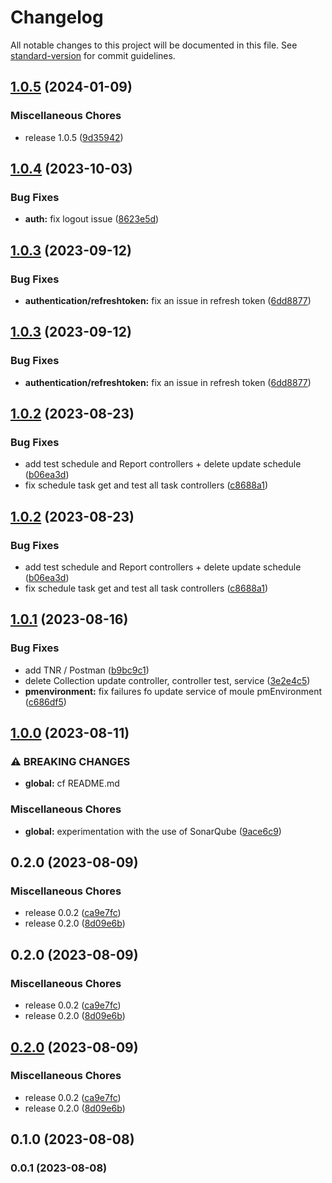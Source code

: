 # Changelog

All notable changes to this project will be documented in this file. See [standard-version](https://github.com/conventional-changelog/standard-version) for commit guidelines.

## [1.0.5](https://github.com/DominiqueBertrand/cloud-testing-agent/compare/v1.0.4...v1.0.5) (2024-01-09)


### Miscellaneous Chores

* release 1.0.5 ([9d35942](https://github.com/DominiqueBertrand/cloud-testing-agent/commit/9d35942b3c66b9b1c695b17eb759217c1a9ba9a6))

## [1.0.4](https://github.com/DominiqueBertrand/coog-cloud-agent/compare/v1.0.3...v1.0.4) (2023-10-03)


### Bug Fixes

* **auth:** fix logout issue ([8623e5d](https://github.com/DominiqueBertrand/coog-cloud-agent/commit/8623e5ddc2d7be37b96fb9a3735017ef794f11b7))

## [1.0.3](https://github.com/DominiqueBertrand/coog-cloud-agent/compare/v1.0.2...v1.0.3) (2023-09-12)


### Bug Fixes

* **authentication/refreshtoken:** fix an issue in refresh token ([6dd8877](https://github.com/DominiqueBertrand/coog-cloud-agent/commit/6dd88772132d47e08d314b1134cd16b9faeb5fed))

## [1.0.3](https://github.com/DominiqueBertrand/coog-cloud-agent/compare/v1.0.2...v1.0.3) (2023-09-12)


### Bug Fixes

* **authentication/refreshtoken:** fix an issue in refresh token ([6dd8877](https://github.com/DominiqueBertrand/coog-cloud-agent/commit/6dd88772132d47e08d314b1134cd16b9faeb5fed))

## [1.0.2](https://github.com/DominiqueBertrand/coog-cloud-agent/compare/v1.0.1...v1.0.2) (2023-08-23)


### Bug Fixes

* add test schedule and Report controllers + delete update schedule ([b06ea3d](https://github.com/DominiqueBertrand/coog-cloud-agent/commit/b06ea3d79953d2ba625e5d7abbaca845c80a4608))
* fix schedule task get and test all task controllers ([c8688a1](https://github.com/DominiqueBertrand/coog-cloud-agent/commit/c8688a10e77030290a47e2e85a699efb601b234c))

## [1.0.2](https://github.com/DominiqueBertrand/coog-cloud-agent/compare/v1.0.1...v1.0.2) (2023-08-23)


### Bug Fixes

* add test schedule and Report controllers + delete update schedule ([b06ea3d](https://github.com/DominiqueBertrand/coog-cloud-agent/commit/b06ea3d79953d2ba625e5d7abbaca845c80a4608))
* fix schedule task get and test all task controllers ([c8688a1](https://github.com/DominiqueBertrand/coog-cloud-agent/commit/c8688a10e77030290a47e2e85a699efb601b234c))

## [1.0.1](https://github.com/DominiqueBertrand/coog-cloud-agent/compare/v1.0.0...v1.0.1) (2023-08-16)


### Bug Fixes

* add TNR / Postman ([b9bc9c1](https://github.com/DominiqueBertrand/coog-cloud-agent/commit/b9bc9c105635cbad98083e1d50e8301c2cb1f5a3))
* delete Collection update controller, controller test, service ([3e2e4c5](https://github.com/DominiqueBertrand/coog-cloud-agent/commit/3e2e4c5be197b7efb351538facfbb74540e3e08b))
* **pmenvironment:** fix failures fo update service of moule pmEnvironment ([c686df5](https://github.com/DominiqueBertrand/coog-cloud-agent/commit/c686df5f499a1c546d25b6fc129cdd4604a6f3c5))

## [1.0.0](https://github.com/DominiqueBertrand/coog-cloud-agent/compare/v0.2.0...v1.0.0) (2023-08-11)


### ⚠ BREAKING CHANGES

* **global:** cf README.md

### Miscellaneous Chores

* **global:** experimentation with the use of SonarQube ([9ace6c9](https://github.com/DominiqueBertrand/coog-cloud-agent/commit/9ace6c99734e4b8a1afc6ee894f313dbbd857777))

## 0.2.0 (2023-08-09)


### Miscellaneous Chores

* release 0.0.2 ([ca9e7fc](https://github.com/DominiqueBertrand/coog-cloud-agent/commit/ca9e7fc391cf849a6b4ccc82ce8297d1cf750df9))
* release 0.2.0 ([8d09e6b](https://github.com/DominiqueBertrand/coog-cloud-agent/commit/8d09e6b38498b2ae2a00d9e1c63d42711d8eb8c1))

## 0.2.0 (2023-08-09)


### Miscellaneous Chores

* release 0.0.2 ([ca9e7fc](https://github.com/DominiqueBertrand/coog-cloud-agent/commit/ca9e7fc391cf849a6b4ccc82ce8297d1cf750df9))
* release 0.2.0 ([8d09e6b](https://github.com/DominiqueBertrand/coog-cloud-agent/commit/8d09e6b38498b2ae2a00d9e1c63d42711d8eb8c1))

## [0.2.0](https://github.com/VictorThomasCoopengo/nestJsPostman/compare/v0.1.0...v0.2.0) (2023-08-09)


### Miscellaneous Chores

* release 0.0.2 ([ca9e7fc](https://github.com/VictorThomasCoopengo/nestJsPostman/commit/ca9e7fc391cf849a6b4ccc82ce8297d1cf750df9))
* release 0.2.0 ([8d09e6b](https://github.com/VictorThomasCoopengo/nestJsPostman/commit/8d09e6b38498b2ae2a00d9e1c63d42711d8eb8c1))

## 0.1.0 (2023-08-08)

### 0.0.1 (2023-08-08)
